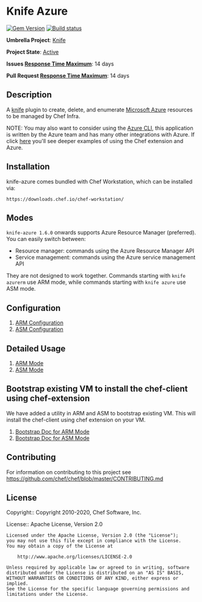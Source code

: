 # Knife Azure

[![Gem Version](https://badge.fury.io/rb/knife-azure.svg)](https://rubygems.org/gems/knife-azure)
[![Build status](https://badge.buildkite.com/7796bf2bd728a4a0ca714273e12ab2df436d6afccb862ea5bb.svg)](https://buildkite.com/chef-oss/chef-knife-azure-master-verify)

**Umbrella Project**: [Knife](https://github.com/chef/chef-oss-practices/blob/master/projects/knife.md)

**Project State**: [Active](https://github.com/chef/chef-oss-practices/blob/master/repo-management/repo-states.md#active)

**Issues [Response Time Maximum](https://github.com/chef/chef-oss-practices/blob/master/repo-management/repo-states.md)**: 14 days

**Pull Request [Response Time Maximum](https://github.com/chef/chef-oss-practices/blob/master/repo-management/repo-states.md)**: 14 days

## Description

A [knife](http://docs.chef.io/knife.html) plugin to create, delete, and enumerate [Microsoft Azure](https://azure.microsoft.com) resources to be managed by Chef Infra.

NOTE: You may also want to consider using the [Azure CLI](https://docs.microsoft.com/en-us/cli/azure/install-azure-cli), this application is written by the Azure team and has many other integrations with Azure. If click [here](https://github.com/chef-partners/azure-chef-extension/blob/master/examples/azure-xplat-cli-examples.md) you'll see deeper examples of using the Chef extension and Azure.

## Installation

knife-azure comes bundled with Chef Workstation, which can be installed via:

```
https://downloads.chef.io/chef-workstation/
```

## Modes

`knife-azure 1.6.0` onwards supports Azure Resource Manager (preferred). You can easily switch between:

- Resource manager: commands using the Azure Resource Manager API
- Service management: commands using the Azure service management API

They are not designed to work together. Commands starting with `knife azurerm` use ARM mode, while commands starting with `knife azure` use ASM mode.

## Configuration

1. [ARM Configuration](docs/configuration.md#arm-mode)
1. [ASM Configuration](docs/configuration.md#asm-mode)

## Detailed Usage

1. [ARM Mode](docs/ARM.md)
1. [ASM Mode](docs/ASM.md)

## Bootstrap existing VM to install the chef-client using chef-extension

We have added a utility in ARM and ASM to bootstrap existing VM. This will install the chef-client using chef extension on your VM.

1. [Bootstrap Doc for ARM Mode](docs/bootstrap.md#arm-mode)
1. [Bootstrap Doc for ASM Mode](docs/bootstrap.md#asm-mode)

## Contributing

For information on contributing to this project see <https://github.com/chef/chef/blob/master/CONTRIBUTING.md>

## License

Copyright:: Copyright 2010-2020, Chef Software, Inc.

License:: Apache License, Version 2.0

```text
Licensed under the Apache License, Version 2.0 (the "License");
you may not use this file except in compliance with the License.
You may obtain a copy of the License at

    http://www.apache.org/licenses/LICENSE-2.0

Unless required by applicable law or agreed to in writing, software
distributed under the License is distributed on an "AS IS" BASIS,
WITHOUT WARRANTIES OR CONDITIONS OF ANY KIND, either express or implied.
See the License for the specific language governing permissions and
limitations under the License.
```
